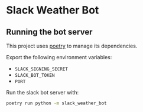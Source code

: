 # Slack Weather Bot

## Running the bot server

This project uses [poetry](https://github.com/python-poetry/poetry) to manage its dependencies.

Export the following environment variables:

* `SLACK_SIGNING_SECRET`
* `SLACK_BOT_TOKEN`
* `PORT`

Run the slack bot server with:

```sh
poetry run python -m slack_weather_bot
```

